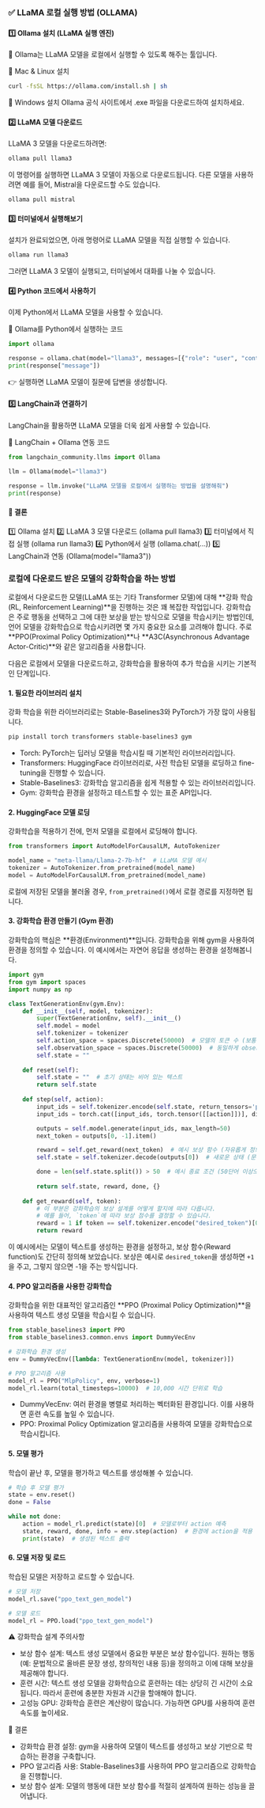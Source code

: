 ### ✅ LLaMA 로컬 실행 방법 (OLLAMA)

#### 1️⃣ Ollama 설치 (LLaMA 실행 엔진)
📌 Ollama는 LLaMA 모델을 로컬에서 실행할 수 있도록 해주는 툴입니다.

📌 Mac & Linux 설치

```bash
curl -fsSL https://ollama.com/install.sh | sh
```

📌 Windows 설치
Ollama 공식 사이트에서 .exe 파일을 다운로드하여 설치하세요.

#### 2️⃣ LLaMA 모델 다운로드
LLaMA 3 모델을 다운로드하려면:

```bash
ollama pull llama3
```

이 명령어를 실행하면 LLaMA 3 모델이 자동으로 다운로드됩니다.
다른 모델을 사용하려면 예를 들어, Mistral을 다운로드할 수도 있습니다.

```bash
ollama pull mistral
```

#### 3️⃣ 터미널에서 실행해보기
설치가 완료되었으면, 아래 명령어로 LLaMA 모델을 직접 실행할 수 있습니다.

```bash
ollama run llama3
```

그러면 LLaMA 3 모델이 실행되고, 터미널에서 대화를 나눌 수 있습니다.

#### 4️⃣ Python 코드에서 사용하기
이제 Python에서 LLaMA 모델을 사용할 수 있습니다.

📌 Ollama를 Python에서 실행하는 코드

```python
import ollama

response = ollama.chat(model="llama3", messages=[{"role": "user", "content": "안녕! 자기소개 해줘"}])
print(response["message"])
```

👉 실행하면 LLaMA 모델이 질문에 답변을 생성합니다.

#### 5️⃣ LangChain과 연결하기
LangChain을 활용하면 LLaMA 모델을 더욱 쉽게 사용할 수 있습니다.

📌 LangChain + Ollama 연동 코드

```python
from langchain_community.llms import Ollama

llm = Ollama(model="llama3")

response = llm.invoke("LLaMA 모델을 로컬에서 실행하는 방법을 설명해줘")
print(response)
```

#### 🚀 결론
1️⃣ Ollama 설치
2️⃣ LLaMA 3 모델 다운로드 (ollama pull llama3)
3️⃣ 터미널에서 직접 실행 (ollama run llama3)
4️⃣ Python에서 실행 (ollama.chat(...))
5️⃣ LangChain과 연동 (Ollama(model="llama3"))

### 로컬에 다운로드 받은 모델의 강화학습을 하는 방법

로컬에서 다운로드한 모델(LLaMA 또는 기타 Transformer 모델)에 대해 **강화 학습(RL, Reinforcement Learning)**을 진행하는 것은 꽤 복잡한 작업입니다. 강화학습은 주로 행동을 선택하고 그에 대한 보상을 받는 방식으로 모델을 학습시키는 방법인데, 언어 모델을 강화학습으로 학습시키려면 몇 가지 중요한 요소를 고려해야 합니다. 주로 **PPO(Proximal Policy Optimization)**나 **A3C(Asynchronous Advantage Actor-Critic)**와 같은 알고리즘을 사용합니다.

다음은 로컬에서 모델을 다운로드하고, 강화학습을 활용하여 추가 학습을 시키는 기본적인 단계입니다.

#### 1. 필요한 라이브러리 설치
강화 학습을 위한 라이브러리로는 Stable-Baselines3와 PyTorch가 가장 많이 사용됩니다.

```bash
pip install torch transformers stable-baselines3 gym
```

- Torch: PyTorch는 딥러닝 모델을 학습시킬 때 기본적인 라이브러리입니다.
- Transformers: HuggingFace 라이브러리로, 사전 학습된 모델을 로딩하고 fine-tuning을 진행할 수 있습니다.
- Stable-Baselines3: 강화학습 알고리즘을 쉽게 적용할 수 있는 라이브러리입니다.
- Gym: 강화학습 환경을 설정하고 테스트할 수 있는 표준 API입니다.

#### 2. HuggingFace 모델 로딩
강화학습을 적용하기 전에, 먼저 모델을 로컬에서 로딩해야 합니다.

```python
from transformers import AutoModelForCausalLM, AutoTokenizer

model_name = "meta-llama/Llama-2-7b-hf"  # LLaMA 모델 예시
tokenizer = AutoTokenizer.from_pretrained(model_name)
model = AutoModelForCausalLM.from_pretrained(model_name)
```

로컬에 저장된 모델을 불러올 경우, `from_pretrained()`에서 로컬 경로를 지정하면 됩니다.

#### 3. 강화학습 환경 만들기 (Gym 환경)
강화학습의 핵심은 **환경(Environment)**입니다. 강화학습을 위해 gym을 사용하여 환경을 정의할 수 있습니다. 이 예시에서는 자연어 응답을 생성하는 환경을 설정해봅니다.

```python
import gym
from gym import spaces
import numpy as np

class TextGenerationEnv(gym.Env):
    def __init__(self, model, tokenizer):
        super(TextGenerationEnv, self).__init__()
        self.model = model
        self.tokenizer = tokenizer
        self.action_space = spaces.Discrete(50000)  # 모델의 토큰 수 (보통은 vocab_size)
        self.observation_space = spaces.Discrete(50000)  # 동일하게 observation도 토큰 기반
        self.state = ""
    
    def reset(self):
        self.state = ""  # 초기 상태는 비어 있는 텍스트
        return self.state
    
    def step(self, action):
        input_ids = self.tokenizer.encode(self.state, return_tensors='pt')
        input_ids = torch.cat([input_ids, torch.tensor([[action]])], dim=-1)  # 새 토큰을 추가

        outputs = self.model.generate(input_ids, max_length=50)
        next_token = outputs[0, -1].item()

        reward = self.get_reward(next_token)  # 예시 보상 함수 (자유롭게 정의)
        self.state = self.tokenizer.decode(outputs[0])  # 새로운 상태 (문장)

        done = len(self.state.split()) > 50  # 예시 종료 조건 (50단어 이상으로 길어진다면 종료)
        
        return self.state, reward, done, {}
    
    def get_reward(self, token):
        # 이 부분은 강화학습의 보상 설계를 어떻게 할지에 따라 다릅니다.
        # 예를 들어, `token`에 따라 보상 점수를 결정할 수 있습니다.
        reward = 1 if token == self.tokenizer.encode("desired_token")[0] else -1
        return reward
```

이 예시에서는 모델이 텍스트를 생성하는 환경을 설정하고, 보상 함수(Reward function)도 간단히 정의해 보았습니다. 보상은 예시로 `desired_token`을 생성하면 `+1`을 주고, 그렇지 않으면 -1을 주는 방식입니다.

#### 4. PPO 알고리즘을 사용한 강화학습

강화학습을 위한 대표적인 알고리즘인 **PPO (Proximal Policy Optimization)**을 사용하여 텍스트 생성 모델을 학습시킬 수 있습니다.

```python
from stable_baselines3 import PPO
from stable_baselines3.common.envs import DummyVecEnv

# 강화학습 환경 생성
env = DummyVecEnv([lambda: TextGenerationEnv(model, tokenizer)])

# PPO 알고리즘 사용
model_rl = PPO("MlpPolicy", env, verbose=1)
model_rl.learn(total_timesteps=10000)  # 10,000 시간 단위로 학습
```

- DummyVecEnv: 여러 환경을 병렬로 처리하는 벡터화된 환경입니다. 이를 사용하면 훈련 속도를 높일 수 있습니다.
- PPO: Proximal Policy Optimization 알고리즘을 사용하여 모델을 강화학습으로 학습시킵니다.

#### 5. 모델 평가

학습이 끝난 후, 모델을 평가하고 텍스트를 생성해볼 수 있습니다.

```python
# 학습 후 모델 평가
state = env.reset()
done = False

while not done:
    action = model_rl.predict(state)[0]  # 모델로부터 action 예측
    state, reward, done, info = env.step(action)  # 환경에 action을 적용
    print(state)  # 생성된 텍스트 출력
```

#### 6. 모델 저장 및 로드

학습된 모델은 저장하고 로드할 수 있습니다.

```python
# 모델 저장
model_rl.save("ppo_text_gen_model")

# 모델 로드
model_rl = PPO.load("ppo_text_gen_model")
```

⚠️ 강화학습 설계 주의사항
- 보상 함수 설계: 텍스트 생성 모델에서 중요한 부분은 보상 함수입니다. 원하는 행동(예: 문법적으로 올바른 문장 생성, 창의적인 내용 등)을 정의하고 이에 대해 보상을 제공해야 합니다.
- 훈련 시간: 텍스트 생성 모델을 강화학습으로 훈련하는 데는 상당히 긴 시간이 소요됩니다. 따라서 훈련에 충분한 자원과 시간을 할애해야 합니다.
- 고성능 GPU: 강화학습 훈련은 계산량이 많습니다. 가능하면 GPU를 사용하여 훈련 속도를 높이세요.

📌 결론
- 강화학습 환경 설정: gym을 사용하여 모델이 텍스트를 생성하고 보상 기반으로 학습하는 환경을 구축합니다.
- PPO 알고리즘 사용: Stable-Baselines3를 사용하여 PPO 알고리즘으로 강화학습을 진행합니다.
- 보상 함수 설계: 모델의 행동에 대한 보상 함수를 적절히 설계하여 원하는 성능을 끌어냅니다.